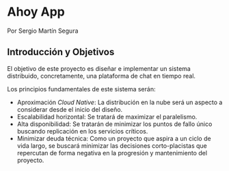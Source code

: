 # Ahoy App

Por Sergio Martín Segura

## Introducción y Objetivos

El objetivo de este proyecto es diseñar e implementar un sistema distribuido, concretamente, una plataforma de chat en tiempo real.

Los principios fundamentales de este sistema serán:

- Aproximación _Cloud Native_: La distribución en la nube será un aspecto a considerar desde el inicio del diseño.
- Escalabilidad horizontal: Se tratará de maximizar el paralelismo.
- Alta disponibilidad: Se tratarán de minimizar los puntos de fallo único buscando replicación en los servicios críticos.
- Minimizar deuda técnica: Como un proyecto que aspira a un ciclo de vida largo, se buscará minimizar las decisiones corto-placistas que repercutan de forma negativa en la progresión y mantenimiento del proyecto.

